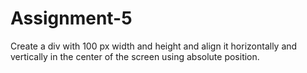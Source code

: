 # Assignment-5
Create a div with 100 px width and height and align it horizontally and vertically in the center of the screen using absolute position.
